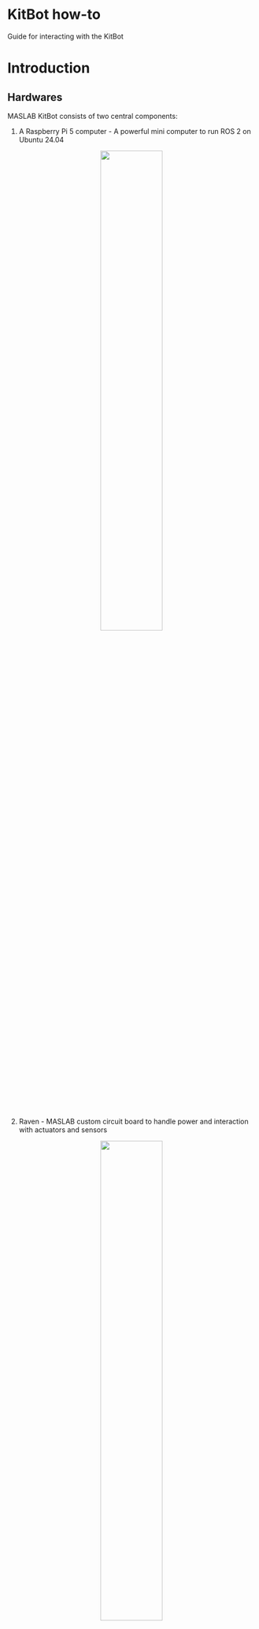 # KitBot how-to
Guide for interacting with the KitBot

# Introduction
## Hardwares
MASLAB KitBot consists of two central components:  
1. A Raspberry Pi 5 computer - A powerful mini computer to run ROS 2 on Ubuntu 24.04

<p align="center">
<img src="image/pi5.png" width="50%" />
</p>

2. Raven - MASLAB custom circuit board to handle power and interaction with actuators and sensors

<p align="center">
<img src="image/raven.png" width="50%" />
</p>

MASLAB KitBot also includes motors with encoders and servos to mobilize the robot. Teams can opt to use other motors and servos. More about actuators will be covered in another guide.

Raven also includes an onboard inertial measurement unit (IMU) and qwiic (https://www.sparkfun.com/qwiic) connector system to connect the Pi 5 to other sensors. More about how to use sensors will be covered in another guide. 

To power these devices LiPo batteries will be provided.
> [!CAUTION]
> LiPo batteries are **DANGEROUS**. Please review [LiPo how-to](https://github.com/MASLAB/battery-how-to/blob/main/README.md) before using the kitbot with a battery.

## Softwares
The Raspberry Pi 5 is already set up with Ubuntu 24.04 and ROS 2. Communication with the Pi will be through the Pi's Ethernet connector or through the wireless network.

# Hardware Setup
> [!NOTE]
> As a soldering practice ~~and cost cutting effort 💸~~, some kitbot part requires a bit of soldering. If you are new to soldering, need a refresh for soldering, or having any question/concern/problem, please reach out to a MASLAB staff during lab hours for assistance.
> For soldering through-hole components, here is a good tutorial video: https://www.youtube.com/watch?v=DJH7VLGJ4fs
> For soldering cables together, here is another good tutorial video: https://www.youtube.com/watch?v=NSqPHQ1zQco

## Motor
<!-- TODO: Add images -->
The wheel motors come with uncrimped power and encoder wires. Below is the color code for the motor.

<p align="center">
<img src="image/motor_pins.png" width="50%" />
</p>

The Red and White pins are for powering the motor. They can be screwed into the motor terminal blocks (to be explained later). The other pins are for encoders to count how many revolution has the motor rotated. To easily connect and disconnect these pins in the future, we can solder wires with headers onto them:

1. Pull out a black, yellow, green, and blue wires from the precrimped cable sets.

2. Cut each of them in half to have precrimped leads for 2 motors.

3. Strip and solder the uncrimped ends to the motor's uncrimped encoder wires of the same colors.

4. Make 2 of them for the driving wheels.

<!-- Your end motor should look like this below. Make 2 of them for the driving wheels. -->

## Raspberry Pi
The Raspberry Pi 5 requires an active cooler to properly cool the board during heavy computations (i.e. image processing). To install the cooler, follow the installation guide at: https://datasheets.raspberrypi.com/cooling/raspberry-pi-active-cooler-product-brief.pdf 

The Pi also requires a micro SD that stores all the system file. Your kit should include one inside an SD card adapter. This card is already preloaded with ROS2, Raven update scripts, and your team's repository.

## Raven Board

> [!IMPORTANT]
> When described using relative position (left, right, top, bottom, etc.), the board is assummed to be facing up (component side on top). The 40 pins (20x2) headers is "top". All components are installed on the component side unless mentioned otherwise. Header pins are installed with short side down and long side up.

<p align="center">
<img src="image/raven_position.jpeg" width="75%" />
</p>

### Soldering
<!-- TODO: Add images -->
#### On button
Raven needs a power button to turn on. The connector to this power button is located near top right corner of the `1R0` cube (an inductor). Grab the power button cable, the power button connector, and the power button. Solder the connector, matching the outline on the board. Solder the power button cable to the power button.

<p align="center">
<img src="image/power_button.png" width="75%" />
</p>


#### Battery connector
Raven uses an XT30 connector at the right most edge to connect to the battery. Install the connector and make sure that the shape of the connector matches the outline (flat edge toward top and angled edge toward bottom of board). Solder the connector.

> [!CAUTION]
> As a battery connector, soldering and using this connector incorrectly will likely destroy the Raven board AND the Pi if connected. Please make sure to follow the instruction, take a look at staff's reference board, and ask a MASLAB staff if you are unsure about anything.

<p align="center">
<img src="image/battery_connector.png" width="75%" />
</p>

#### Motor terminals
Raven uses 5 terminal blocks around the bottom edge to connect to motors. Each terminal block is for one motor. Solder at least 2 of these terminals to connect to the kitbot wheel motors. Make sure that the opening points to the edge of the board.

<p align="center">
<img src="image/motor_terminal.png" width="75%" />
</p>

#### Encoder pins
Each motor may be equipped with an encoder. The encoder pins are 4x5 pins located on the left side, above 2 black buttons. Populate Raven's encoder ports with black, blue, yellow, and green headers from left to right.

<p align="center">
<img src="image/encoder_pins.png" width="50%" />
</p>

#### Servo pins
A typical servo has 3 pins for power and signal. The servo pins are 5x3 pins near the top right corner of the board. Populate Raven's servo ports with black, red, and yellow headers from top to bottom.

<p align="center">
<img src="image/servo_pins.png" width="75%" />
</p>

#### Digital pins
Raven also have digital IO ports that are connected to the Pi's GPIOs for buttons / limit switches / digital output. They are 2x5 pins located left of the servo pins. Populate the right column with black headers and left with any color like your team's unique board identifier 😁

<p align="center">
<img src="image/io_pins.png" width="50%" />
</p>

#### Pi connector
Raven is connected to the Raspberry Pi 5 through the standard Raspberry Pi 40 pins connector. It is the 20x2 pins located at the top most edge of the board. To populate it:

1. Install the connector such that the exposed pins go from the bottom (side with MASLAB logo) to the top (side with components).

<p align="center">
<img src="image/rpi_pins.png" width="75%" />
</p>

2. Make sure the pins are perfectly square with the board and solder the pins. Misaligned pins may not fit on the Pi.

### Pi connection
Raven is designed as a compact Raspberry Pi HAT (Hardware Attached on Top) board. It meant to be installed directly on top of the Pi 5. To properly secure the board to the Pi, follow the [installation video](https://vilros.com/pages/pi-5-active-cooler-compatible-case-instruction-video) but do not populate the plastic covers. Instead, use Raven board as the top cover and leave the bottom cover uninstalled. We can mount the assembly onto the kitbot later through the bottom standoffs.

### Power button
The [power button](#power-button) you made previously plugs into the power connector. When the battery is connected, this button turns on the system. To turn off, shut down the Pi with Pi's power button (not Raven power button) or [command](#shutdown-pi).

### Motor connection
Raven supports up to 5 motors with 5 optional encoders. If using encoder, make sure the the motor is modified according to [Motor](#motor). 

Each motor [terminal block](#motor-terminals) has 2 screw ports for power and ground (GND) for each motor. The left most block is motor 1 and right most block is motor 5.

Each encoder port is made of a row of [black, blue, yellow, and green pins](#encoder-pins). The top most encoder port is for motor 1 and bottom most port is for motor 5. From black to green (or from left to right if you did not use colored header):

<center>

(Left to right)
| Black       | Blue       | Yellow | Green |
|-------------|------------|--------|-------|
| Hall ground | Hall power | C1     | C2    |

</center>

To connect the motor power, loosen the screws of a terminal block, insert the power (red) wire into one screw ports and ground (white) into the other screw port, and tighten the screws.

> [!TIP]
> The order of the wire does not matter. Reversing them will reverse the rotation of the motor. Feel free to experiment and use whichever order makes the most sense for your software.

To connect the motor encoder, plug in the encoder wires to corresponding signal. 

> [!TIP]
> If you are using the wheel motor you modified in [Motor](#motor), you can match the colors into the encoder port of corresponding motor. If you are using other motor, **check the datasheet and match the signals**. They may have slightly different names but they should all have power, ground, and two other signals. Like the motor, reversing the two signal also reverse the encoder count.

### Servo connection
Raven supports up to 4 servos. Each servo port is made of a column of [black, red, and yellow pins](#servo-pins). The left most servo port is for servo 1 and right most port is for servo 4. From black to yellow (or from top to bottom if you did not use colored header):

<center>

(Top to bottom)

<table>
  <tr>
    <th>Black</th>
    <td>Ground</td>
  </tr>
  <tr>
    <th>Red</th>
    <td>Power (5V)</td>
  </tr>
  <tr>
    <th>Yellow</th>
    <td>Signal</td>
  </tr>
</table>

</center>

To connect the servo, install the servo connector directly onto the servo pins, matching brown to black, red to red, and orange to yellow.

### Digital pins connection
Raven has 5 digital pins that pair with ground pins. Each digital port is made of a row of [your team's favorite colors](#switch-pins) and ground. The right side of the port is all connected to ground. The left side is as followed from top to bottom:

<center>

| Left   | Right |
|--------|-------|
| GPIO6  | GND   |
| GPIO16 | GND   |
| GPIO5  | GND   |
| GPIO7  | GND   |
| GPIO19 | GND   |

</center>

### qwiic connection
Raven also have 2 qwiic ports to support qwiic devices such as another inertial measurement sensor, color sensor, GPS, and even an LCD. Behind the connectors are connection to the I2C ports of the Raspberry Pi. The left connector is for I2C port 1 and right connector is for I2C port 2. More information about qwiic connection system can be found here: https://www.sparkfun.com/qwiic 

### Battery connection
Raven uses an XT30 connector to connect to the battery. This is the yellow connector on the right side of the board. It is smaller than the XT60 connector on the battery and requires an adapter.

<p align="center">
<img src="image/battery_adapter.png" width="50%" />
</p>

# Software Setup
> [!IMPORTANT]
> For this section, power the Pi with Raven installed on top using the USB-C power adapter. **DO NOT USE THE BATTERY**.

## Terminal
Many interaction with the Pi and using ROS will be through a [terminal](https://en.wikipedia.org/wiki/Command-line_interface). To simply put, a terminal is a software for interaction with the computer through text input. For Ubuntu, you can access the terminal in the software panel or use shortcut `Ctrl + Alt + T`.

If you have never used computer through a terminal before, please follow this tutorial to learn how to use the terminal: https://ubuntu.com/tutorials/command-line-for-beginners

## ROS2 Setup
We have a ROS2 local setup guide to install ROS2 and VSCode on your personal computer and familiarize with both software. The guide is available at: https://github.com/MASLAB/ros2-setup

## MIT GitHub setup
If you have never used MIT GitHub, you will need to visit https://github.mit.edu to activate your account. After that, to use git on your computer, you have to create and register a key for your computer to access your account. Follow this documentation to do that: https://docs.github.com/en/enterprise-server@3.2/authentication/connecting-to-github-with-ssh

## Connect to Pi (SSH)
To connect to the Pi, we use [Secure Shell (SSH)](https://en.wikipedia.org/wiki/Secure_Shell) as the most barebone way to connect without a monitor and a keyboard. SSH is preinstalled in Ubuntu. SSH is a software to log in and open a terminal on the Pi through the network. The network connection can be through WiFi or the Pi's Ethernet port (preferred). The Pi is preconfigured to connect to `EECS-Labs` when in lab or `MIT` when anywhere else on campus.

### IP address
For SSH, we need the Pi's [IP address](https://en.wikipedia.org/wiki/IP_address). On WiFi, the IP address and wireless network name of your Pi is reported periodically on https://maslab.mit.edu/pollmemaybe. For Ethernet, connect the to the Pi through the Ethernet cable and the IP of the Pi is fixed at `192.168.1.1`.

> [!IMPORTANT]
> For connection through wireless network, make sure you are on the same wireless network as the Pi. This means you will have to be on `EECS-Labs` in the lab or `MIT`/`MIT Secure` when anywhere else on campus.

> [!TIP]
> For most reliable connection and for ROS message to communicate to your computer as well, please use Ethernet connection. MIT wireless network is set up to refresh the IP address of the Pi and causes frequent disconnection. It also blocks ROS messages from passing between the Pi and your computer. It is really only fine for starting up your robot on the field once you have developed your robot software.

> [!TIP]
> When using Ethernet, it may be helpful to temporarily disable your WiFi connection to not confuse your computer. For VirtualBox, check 

### Account
We will also need a user account to log into the Pi. Please ask a MASLAB staff for username and password information.

### Login in
Once you have the IP address and information, open a terminal and use SSH with this command format.
```shell
ssh <username>@<ip-address>
```
When you use SSH to access a computer with a new IP address for the first time, SSH will return something like:
```text
The authenticity of host '194.195.118.85 (194.195.118.85)' can't be established.
ED25519 key fingerprint is SHA256:wF2qILJg7VbqEE4/zWmyMTSwy3ja7be1jTIg3WzmpeE.
This key is not known by any other names
Are you sure you want to continue connecting (yes/no/[fingerprint])?
```
Enter `yes` to confirm and remember the Pi's network identity for future access. Then type the password as provided by MASLAB staff.

## Connect to Pi (VSCode Remote Window)
VSCode has an extension to remotely connect to the Pi's and open its folders directly on VSCode. The extension is available here: https://marketplace.visualstudio.com/items?itemName=ms-vscode-remote.remote-ssh 

Install and follow the [Getting started](https://marketplace.visualstudio.com/items?itemName=ms-vscode-remote.remote-ssh#getting-started) note with simple SSH host setup. 

## Current folders
Currently, the Pi has 2 folders in the home (`~/`) directory:
1. `raspi-setup` - Setup folder with all the scripts that were used to set up the Pi and update scripts to update Raven's firmware and MASLAB software library.
2. `ros_ws` - A ROS2 workspace that is linked to your team's [MASLAB GitHub repository](https://github.mit.edu/maslab-2025).

## Raven Setup
Raven board is completely new! That also means it comes with no firmware installed. Therefore, we need to install deploy the firmware by running this command on the Pi:

```shell
./raspi-setup/update-software.sh
```

This command will grab the latest version of the Raven firmware and deploy it on the Raven, so make sure Raven is installed on the Pi before running this command. It will also install the latest version of our software library to use Raven and the onboard IMU.

> [!TIP]
> MASLAB will always be a work in progress. We may release updated versions of Raven firmware and software library as we (and you) discover bugs and improve our software. Therefore, remember to run this command again when we announce software updates.

## Shutdown Pi
To shutdown the Pi, run this command on the Pi.
```shell
sudo shutdown 0
```
The `0` in the command indicates that we want to shutdown with 0 wait instead of the default 1 minute wait before shutdown.

Alternatively, you can press the Pi's small power button near the SD card slot.

## Getting ROS message from Pi (ETHERNET ONLY)
### Fix a setup bug
> [!IMPORTANT]
> There is a bug in the Pi's setup that makes ROS2 messages from the Pi not forwarding to your local computer. To fix this, either come by the staff's desk, or try this if you are familiar with editing text files from the terminal:
> 1. SSH into the Pi
> 1. Edit `~/.bashrc` on the Pi
> 2. Remove the line `export FASTDDS_BUILTIN_TRANSPORTS=LARGEDATA`
> 3. Save and reboot the Pi  
> 
> Sorry for the trouble!

Due to restrictions on MIT WiFi networks, ROS2 messages can only be forwarded through Ethernet connection. To try this out: 

1. Do [FizzBuzz exercise](https://github.com/MASLAB/ROS2_FizzBuzz) on the Pi through SSH or VSCode Remote.
2. Also have at least fizzbuzz_interfaces on your local ROS2 workspace.
3. Build and source the workspace on BOTH the Pi and your local computer.
4. Launch fizzbuzz (`ros2 launch fizzbuzz fizzbuzz_launch.py`) on the Pi.
5. Echo fizzbuzz_stats (`ros2 topic echo fizzbuzz_stats`) on your computer.

After following those steps, make sure that `fizzbuzz_stats` messages display on your computer. You can also run `rqt` on your computer and see that the nodes are as expected.

> [!TIP]
> Getting messages passes between the Pi and your local computer is extremely helpful for debugging purposes. It will let you visualize what the Pi see from its webcam for example. It will also allow you to send commands from your computer computer to the Pi. The latter may become useful in later stages of the class.

### VirtualBox troubleshooting
If ROS messages from the Pi are not displaying on your VirtualBox Ubuntu, try the following:

#### If you are using a USB to Ethernet adapter:
1. Disconnect from your computer's network by unchecking `Connect Network Adapter` from `Devices > Networks`.
  <center>
  <img src="image/disconnect_adapter.png" width="50%" />
  </center>
2. Connect the USB to Ethernet adapter that is plugged into the Pi as a USB device with `Devices > USB`. This way the USB to Ethernet adapter is connected directly to your virtual machine.
  <center>
  <img src="image/connect_adapter.png" width="50%" />
  </center>

#### If you are not using an adapter and using your laptop's Ethernet port:
1. Open the virtual machine's settings (https://github.com/MASLAB/ros2-setup?tab=readme-ov-file#additional-settings)
2. Select `Network` and set `Attached to:` to `Bridged Adapter`, `Name:` to your computer's Ethernet adapter
  <center>
  <img src="image/bridged_adapter.png" width="50%" />
  </center>

# What's next?
Congratulations, you have set up and familiarized with the KitBot hardware! Please checkout the following how-tos to use KitBot and ROS2!  
* [Battery how-to](https://github.com/MASLAB/battery-how-to)
* [Camera how-to](https://github.com/MASLAB/camera-how-to)  
<!-- * [Software how-to](https://github.com/MASLAB/software-how-to) -->